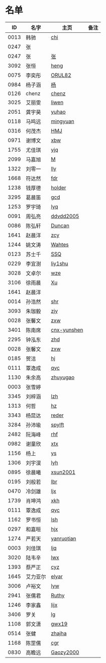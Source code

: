 # 名单

| ID   | 名字 | 主页 | 备注 |
| ---- | ---- | ---- | ---- |
| 0013 | 韩驰 | [chi](markdown/2020-Spring/0013-韩驰.md.md) |  |
| 0247 | 张   |      |      |
| 0247 | 张   |  [张]()    |      |
| 3092 | 张恒 | [heng](markdown/2020-spring/3092-张恒.md)  |     |
| 0075 | 李奕彤   |  [ORUL82]()    |      |
| 0984 | 杨子涵   |  [杨](markdown/2020-Spring/0984-杨子涵.md)    |      |
| 0126 | chenz    |  [chenz](markdown/2020-Spring/0126-震.md)    |      |
| 3025 | 艾丽雯 | [liwen](markdown/2020-Spring/3025-丽雯.md) |      |
| 2051 | 龚宇昊 | [yuhao](markdown/2020-Spring/2051-龚宇昊.md)|      |
| 0118 | 马鸣远 | [mingyuan](markdown/2020-Spring/0118-马鸣远.md)|   |
| 0316 | 何茂杰 | [HMJ](markdown/2020-Spring/0316—何茂杰.md) |      |
| 0971 | 谢博文 | [xbw](markdown/2020-Spring/0971-谢博文.md)| |
| 1755 | 尤佳琪 | [yjq](markdown/2020-Spring/1755-尤佳琪.md) |      |
| 2099 | 马嘉旭 | [M](markdown/2020-Spring/2099-马嘉旭.md)|      |
| 1322 | 刘零一 | [lly](markdown/2020-Spring/1322-刘零一.md) |      |
| 1668 | 符达然 | [fdr](markdown/2020-Spring/1668-符达然.md) |      |
| 1238 | 钱厚德 | [holder](markdown/2020-Spring/1238-钱厚德.md) |      |
| 3295 | 葛晨笛 | [gcd](markdown/2020-Spring/3295-葛晨笛.md) |      |
| 1253 | 罗宇琦 | [lyq](markdown/2020-Spring/1253-罗宇琦.md) |      |
| 0091 | 周弘亮 | [ddvdd2005](markdown/2020-Spring/0091-周弘亮.md) |      |
| 0086 | 陈弘轩 | [Duncan](markdown/2020-Spring/0086-陈弘轩.md) |      |
| 1641 | 赵晨洋 | [zcy](markdown/2020-Spring/1641-赵晨洋.md)   ||
| 1244 | 姚文涛 | [Wahtes](markdown/2020-Spring/1244-姚文涛.md) |      |
| 0123 | 苏士千 | [SSQ](markdown/2020-Spring/0123-苏士千.md)    |     |
| 0229 | 李宜澍 | [liy1shu](markdown/2020-Spring/0229-李宜澍.md) |      |
| 3028 | 文卓尔 | [wze](markdown/2020-Spring/3028-文卓尔.md) | |
| 3106 | 徐雨晨 | [Xu](markdown/2020-Spring/3106-徐雨晨.md) |      |
| 1641 | 赵晨洋 |       |      |
| 0014 | 孙浩然 | [shr](markdown/2020-Spring/0014-孙浩然.md) |      |
| 3093 | 朱珈毅 | [zjy](markdown/2020-Spring/3093-朱珈毅.md) |      |
| 0028 | 张馨文 | [zxw](markdown/2020-Spring/0028-张馨文.md) |      |
| 3401 | 陈南席 | [cnx-yunshen](markdown/2020-Spring/3401-陈南席.md) |      |
| 2295 | 钟泓东 | [zhd](markdown/2020-Spring/2295-钟泓东.md) |      |
| 0028 | 张馨文 | [zxw](markdown/2020-Spring/0028-张馨文.md) |      |
| 0185 | 贺洁 | [hj](markdown/2020-Spring/0185-贺洁.md) |      |
| 0111 | 覃逸成 | [qyc](markdown/2020-Spring/0111-覃逸成.md) |      |
| 1130 | 朱余高 | [zhuyugao](markdown/2020-Spring/1130-朱余高.md) |      |
| 0003 | 张雪婷 ||      |
| 3345 | 刘梓涵 | [lzh](markdown/2020-Spring/3345-刘梓涵.md) |      |
| 1313 | 何哲 | [hz](markdown/2020-Spring/1313-何哲.md) |      | 
| 3343 | 杨昆达 | [reder](markdown/2020-Spring/3343-杨昆达.md)| |
| 3284 | 孙沛瑜 | [spylft](markdown/2020-Spring/3284-孙沛瑜.md) |      |
| 2482 | 阮海峰 | [rhf](markdown/2020-Spring/2482-阮海峰.md) |      |
| 0982 | 谢童欣 | [xtx](markdown/2020-Spring/0982-谢童欣.md) |      |
| 1156 | 杨上 | [ys](markdown/2020-Spring/1156-杨上.md) |      |
| 1306 | 刘宇淏 | [lyh](markdown/2020-Spring/1306-刘宇淏.md) |      |
| 0895 | 徐晨曦 | [xsun2001](markdown/2020-Spring/0895-徐晨曦.md) |      |
| 0195 | 刘般若 | [lbr](markdown/2020-Spring/0195-刘般若.md) |
| 0470 | 冷剑雄 | [ljx](markdown/2020-Spring/0470-冷剑雄.md) |      |
| 1739 | 肖坤鸿 | [xkh](markdown/2020-Spring/1739-肖坤鸿.md) |
| 0111 | 覃逸成 | [qyc](markdown/2020-Spring/0111-覃逸成.md) |
| 1162 | 罗书恒 | [lsh](markdown/2020-Spring/1162-罗书恒.md) |
| 0297 | 和嘉晅 | [hjx](markdown/2020-Spring/0297-和嘉晅.md) |      |
| 1274 | 严若天 | [yanruotian](markdown/2020-Spring/1274-严若天.md) |      |
| 0003 | 刘佳琪 | [ljq](markdown/2020-Spring/0003-刘佳琪.md) |      |
| 3020 | 陆韦辛 | [lwx](markdown/2020-Spring/3020-陆韦辛.md) |      |
| 1393 | 蔡严正 | [cyz](markdown/2020-Spring/1393-蔡严正.md)|     |
| 1645 | 艾力亚尔 | [elyar](markdown/2020-Spring/1645-艾力亚尔.md)|     |
| 3006 | 卢裕文 | [lyw](markdown/2020-Spring/3006-卢裕文.md) |      |
| 2941 | 张儒君 | [Ruthy](https://github.com/saturn-lab/MEE-CC07/blob/master/markdown/2020-Spring/2941-%E5%BC%A0%E5%84%92%E5%90%9B.md) |    |
| 1246 | 李家鑫 | [lijx](markdown/2020-Spring/1246-李家鑫.md)|      |
| 3406 | 罗关 | [lg](markdown/2020-Spring/3406-罗关.md) | |
| 1108 | 郭文潇 | [gwx19](markdown/2020-Spring/1108-郭文潇.md) |      |
| 0514 | 张健 | [zhajha](markdown/2020-Spring/0514-张健.mad) |      |
| 1168 | 陈罡儒 | [cgr](markdown/2020-Spring/1168-陈罡儒.md) |      |     
| 0830 | 高瞻远 | [Gaozy2000](markdown/2020-Spring/0830-高瞻远.md) |      |
